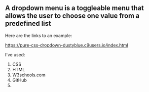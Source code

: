 ## A dropdown menu is a toggleable menu that allows the user to choose one value from a predefined list

Here are the links to an example:

https://pure-css-dropdown-dustyblue.c9users.io/index.html

I've used:
1. CSS
2. HTML
3. W3schools.com
4. GitHub 
5. 
